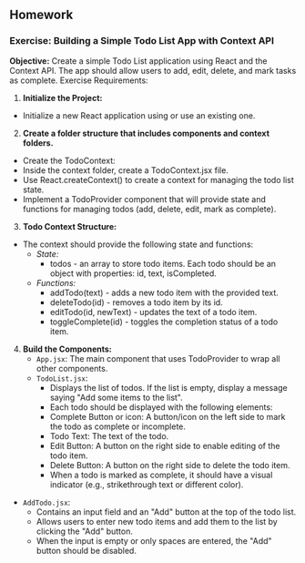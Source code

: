## Homework

### Exercise: Building a Simple Todo List App with Context API

**Objective:**
Create a simple Todo List application using React and the Context API. The app should allow users to add, edit, delete, and mark tasks as complete. Exercise Requirements:

1. **Initialize the Project:**

- Initialize a new React application using or use an existing one.

2. **Create a folder structure that includes components and context folders.**

- Create the TodoContext:
- Inside the context folder, create a TodoContext.jsx file.
- Use React.createContext() to create a context for managing the todo list state.
- Implement a TodoProvider component that will provide state and functions for managing todos (add, delete, edit, mark as complete).

3. **Todo Context Structure:**

- The context should provide the following state and functions:
  - _State:_
    - todos - an array to store todo items. Each todo should be an object with properties: id, text, isCompleted.
  - _Functions:_
    - addTodo(text) - adds a new todo item with the provided text.
    - deleteTodo(id) - removes a todo item by its id.
    - editTodo(id, newText) - updates the text of a todo item.
    - toggleComplete(id) - toggles the completion status of a todo item.

4. **Build the Components:**
   - `App.jsx`: The main component that uses TodoProvider to wrap all other components.
   - `TodoList.jsx`:
     - Displays the list of todos. If the list is empty, display a message saying "Add some items to the list".
     - Each todo should be displayed with the following elements:
     - Complete Button or icon: A button/icon on the left side to mark the todo as complete or incomplete.
     - Todo Text: The text of the todo.
     - Edit Button: A button on the right side to enable editing of the todo item.
     - Delete Button: A button on the right side to delete the todo item.
     - When a todo is marked as complete, it should have a visual indicator (e.g., strikethrough text or different color).

- `AddTodo.jsx`:
  - Contains an input field and an "Add" button at the top of the todo list.
  - Allows users to enter new todo items and add them to the list by clicking the "Add" button.
  - When the input is empty or only spaces are entered, the "Add" button should be disabled.
